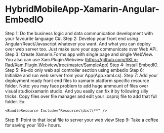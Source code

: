 # HybridMobileApp-Xamarin-Angular-EmbedIO
Step 1: Do the business logic and data communication development with your favourite language C#.
Step 2: Develop your front end using Angular/React/Javascript whatever you want. And what you can deploy over web server too. Just make sure your app communicate over Web API.
Step 3: Create Xamarin.Forms app with single page and single WebView. You also can use Xam.Plugin.Webview (https://github.com/SKLn-Rad/Xam.Plugin.Webview/tree/master/SampleApp)
Step 4: Install EmbedIO.
Step 5: Re-do only web api controller section using embedio
Step 6: Initialize and run web server from your App(App.xaml.cs).
Step 7: Add your deployment ready front end files to xamarin platform specific resource folder. Note: you may face problem to add huge ammount of files over visual studio/xamarin studio. And you easily can fix it by following silly tricks. Copy files over file manager and edit your .csproj file to add that full folder. Ex:
```
<BundleResource Include="Resources\dist\**" /> 
```
Step 8: Point to that local file to server your web view
Step 9: Take a coffee for saving your 100+ hours.
